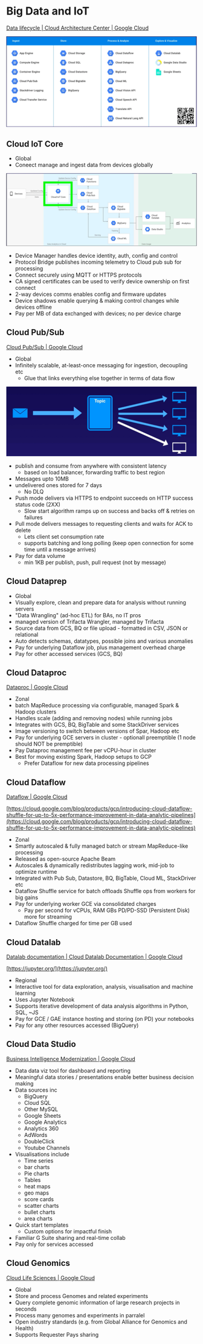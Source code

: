 # Big Data and IoT

[Data lifecycle | Cloud Architecture Center | Google Cloud](https://cloud.google.com/architecture/data-lifecycle-cloud-platform)

![Screenshot 2021-09-09 at 11.06.07.png](Big%20Data%20and%20IoT%20daba3c83041645e490048c5042a6d1cd/Screenshot_2021-09-09_at_11.06.07.png)

## Cloud IoT Core

- Global
- Coneect manage and ingest data from devices globally

![Screenshot 2021-09-09 at 11.07.54.png](Big%20Data%20and%20IoT%20daba3c83041645e490048c5042a6d1cd/Screenshot_2021-09-09_at_11.07.54.png)

- Device Manager handles device identity, auth, config and control
- Protocol Bridge publishes incoming telemetry to Cloud pub sub for processing
- Connect securely using MQTT or HTTPS protocols
- CA signed certificates can be used to verify device ownership on first connect
- 2-way devices comms enables config and firmware updates
- Device shadows enable querying & making control changes while devices offline
- Pay per MB of data exchanged with devices; no per device charge

## Cloud Pub/Sub

[Cloud Pub/Sub | Google Cloud](https://cloud.google.com/pubsub/)

- Global
- Infinitely scalable, at-least-once messaging for ingestion, decoupling etc
    - Glue that links everything else together in terms of data flow

![Screenshot 2021-09-09 at 11.10.54.png](Big%20Data%20and%20IoT%20daba3c83041645e490048c5042a6d1cd/Screenshot_2021-09-09_at_11.10.54.png)

- publish and consume from anywhere with consistent latency
    - based on load balancer, forwarding traffic to best region
- Messages upto 10MB
- undelivered ones stored for 7 days
    - No DLQ
- Push mode delivers via HTTPS to endpoint succeeds on HTTP success status code (2XX)
    - Slow start algorithm ramps up on success and backs off & retries on failures
- Pull mode delivers messages to requesting clients and waits for ACK to delete
    - Lets client set consumption rate
    - supports batching and long polling (keep open connection for some time until a message arrives)
- Pay for data volume
    - min 1KB per publish, push, pull request (not by message)

## Cloud Dataprep

[](https://cloud.google.com/dataprep/)

- Global
- Visually explore, clean and prepare data for analysis without running servers
- "Data Wrangling" (ad-hoc ETL) for BAs, no IT pros
- managed version of Trifacta Wrangler, managed by Trifacta
- Source data from GCS, BQ or file upload - formatted in CSV, JSON or relational
- Auto detects schemas, datatypes, possible joins and various anomalies
- Pay for underlying Dataflow job, plus management overhead charge
- Pay for other accessed services (GCS, BQ)

## Cloud Dataproc

[Dataproc | Google Cloud](https://cloud.google.com/dataproc/)

- Zonal
- batch MapReduce processing via configurable, managed Spark & Hadoop clusters
- Handles scale (adding and removing nodes) while running jobs
- Integrates with GCS, BQ, BigTable and some StackDriver services
- Image versioning to switch between versions of Spar, Hadoop etc
- Pay for underlying GCE servers in cluster - optionall preemptible (1 node should NOT be premptible)
- Pay Dataproc management fee per vCPU-hour in cluster
- Best for moving existing Spark, Hadoop setups to GCP
    - Prefer Dataflow for new data processing pipelines

## Cloud Dataflow

[Dataflow | Google Cloud](https://cloud.google.com/dataflow/)

[https://cloud.google.com/blog/products/gcp/introducing-cloud-dataflow-shuffle-for-up-to-5x-performance-improvement-in-data-analytic-pipelines](https://cloud.google.com/blog/products/gcp/introducing-cloud-dataflow-shuffle-for-up-to-5x-performance-improvement-in-data-analytic-pipelines)

- Zonal
- Smartly autoscaled & fully managed batch or stream MapReduce-like processing
- Released as open-source Apache Beam
- Autoscales & dynamically redistributes lagging work, mid-job to optimize runtime
- Integrated with Pub Sub, Datastore, BQ, BigTable, Cloud ML, StackDriver etc
- Dataflow Shuffle service for batch offloads Shuffle ops from workers for big gains
- Pay for underlying worker GCE via consolidated charges
    - Pay per second for vCPUs, RAM GBs PD/PD-SSD (Persistent Disk) more for streaming
- Dataflow Shuffle charged for time per GB used

## Cloud Datalab

[Datalab documentation | Cloud Datalab Documentation | Google Cloud](https://cloud.google.com/datalab/docs)

[https://jupyter.org/](https://jupyter.org/)

- Regional
- Interactive tool for data exploration, analysis, visualisation and machine learning
- Uses Jupyter Notebook
- Supports iterative development of data analysis algorithms in Python, SQL, ~JS
- Pay for GCE / GAE instance hosting and storing (on PD) your notebooks
- Pay for any other resources accessed (BigQuery)

## Cloud Data Studio

[Business Intelligence Modernization | Google Cloud](https://cloud.google.com/solutions/business-intelligence)

- Data data viz tool for dashboard and reporting
- Meaningful data stories / presentations enable better business decision making
- Data sources inc
    - BigQuery
    - Cloud SQL
    - Other MySQL
    - Google Sheets
    - Google Analytics
    - Analytics 360
    - AdWords
    - DoubleClick
    - Youtube Channels
- Visualisations include
    - Time series
    - bar charts
    - Pie charts
    - Tables
    - heat maps
    - geo maps
    - score cards
    - scatter charts
    - bullet charts
    - area charts
- Quick start templates
    - Custom options for impactful finish
- Familiar G Suite sharing and real-time collab
- Pay only for services accessed

## Cloud Genomics

[Cloud Life Sciences | Google Cloud](https://cloud.google.com/life-sciences)

- Global
- Store and process Genomes and related experiments
- Query complete genomic information of large research projects in seconds
- Process many genomes and experiments in parralel
- Open industry standards (e.g. from Global Alliance for Genomics and Health)
- Supports Requester Pays sharing